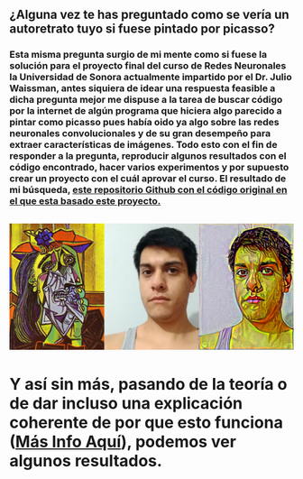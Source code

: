 ## ¿Alguna vez te has preguntado como se vería un autoretrato tuyo si fuese pintado por picasso?
### Esta misma pregunta surgio de mi mente como si fuese la solución para el proyecto final del curso de Redes Neuronales la Universidad de Sonora actualmente impartido por el Dr. Julio Waissman, antes siquiera de idear una respuesta feasible a dicha pregunta mejor me dispuse a la tarea de buscar código por la internet de algún programa que hiciera algo parecido a pintar como picasso pues había oido ya algo sobre las redes neuronales convolucionales y de su gran desempeño para extraer características de imágenes. Todo esto con el fin de responder a la pregunta, reproducir algunos resultados con el código encontrado, hacer varios experimentos y por supuesto crear un proyecto con el cuál aprovar el curso. El resultado de mi búsqueda, [este repositorio Github con el código original en el que esta basado este proyecto.](https://github.com/gsurma/style_transfer) 

## ![Voilà](/images/1944x3_2592_ww_self2.jpg)



# Y así sin más, pasando de la teoría o de dar incluso una explicación coherente de por que esto funciona ([Más Info Aquí](https://towardsdatascience.com/style-transfer-styling-images-with-convolutional-neural-networks-7d215b58f461)), podemos ver algunos resultados.


